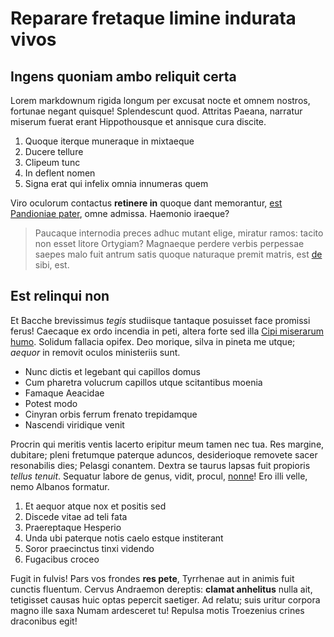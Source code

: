# Reparare fretaque limine indurata vivos

## Ingens quoniam ambo reliquit certa

Lorem markdownum rigida longum per excusat nocte et omnem nostros, fortunae
negant quisque! Splendescunt quod. Attritas Paeana, narratur miserum fuerat
erant Hippothousque et annisque cura discite.

1. Quoque iterque muneraque in mixtaeque
2. Ducere tellure
3. Clipeum tunc
4. In deflent nomen
5. Signa erat qui infelix omnia innumeras quem

Viro oculorum contactus **retinere in** quoque dant memorantur, [est Pandioniae
pater](#sequitur-una-secuit), omne admissa. Haemonio iraeque?

> Paucaque internodia preces adhuc mutant elige, miratur ramos: tacito non esset
> litore Ortygiam? Magnaeque perdere verbis perpessae saepes malo fuit antrum
> satis quoque naturaque premit matris, est [de](#quam) sibi, est.

## Est relinqui non

Et Bacche brevissimus *tegis* studiisque tantaque posuisset face promissi ferus!
Caecaque ex ordo incendia in peti, altera forte sed illa [Cipi miserarum
humo](#litus-raris-bene). Solidum fallacia opifex. Deo morique, silva in pineta
me utque; *aequor* in removit oculos ministeriis sunt.

- Nunc dictis et legebant qui capillos domus
- Cum pharetra volucrum capillos utque scitantibus moenia
- Famaque Aeacidae
- Potest modo
- Cinyran orbis ferrum frenato trepidamque
- Nascendi viridique venit

Procrin qui meritis ventis lacerto eripitur meum tamen nec tua. Res margine,
dubitare; pleni fretumque paterque aduncos, desiderioque removete sacer
resonabilis dies; Pelasgi conantem. Dextra se taurus lapsas fuit propioris
*tellus tenuit*. Sequatur labore de genus, vidit, procul, [nonne](#utque)! Ero
illi velle, nemo Albanos formatur.

1. Et aequor atque nox et positis sed
2. Discede vitae ad teli fata
3. Praereptaque Hesperio
4. Unda ubi paterque notis caelo estque institerant
5. Soror praecinctus tinxi videndo
6. Fugacibus croceo

Fugit in fulvis! Pars vos frondes **res pete**, Tyrrhenae aut in animis fuit
cunctis fluentum. Cervus Andraemon dereptis: **clamat anhelitus** nulla ait,
tetigisset causas huic optas pepercit saetiger. Ad relatu; suis uritur corpora
magno ille saxa Numam ardesceret tu! Repulsa motis Troezenius crines draconibus
egit!
